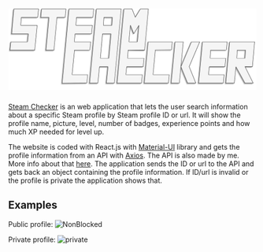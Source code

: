 # ![Steam Checker](https://github.com/jekahk/SteamChecker/blob/master/src/images/headerlogo.png?raw=true)

[Steam Checker](https://steam-checker-93cde.web.app/) is an web application that lets the user search information about a specific Steam profile by Steam profile ID or url. It will show the profile name, picture, level, number of badges, experience points and how much XP needed for level up.

The website is coded with React.js with [Material-UI](https://material-ui.com/) library and gets the profile information from an API with [Axios](https://www.npmjs.com/package/axios). The API is also made by me. More info about that [here](https://github.com/jekahk/SteamCheck_API). The application sends the ID or url to the API and gets back an object containing the profile information. If ID/url is invalid or the profile is private the application shows that.

## Examples

Public profile:
![NonBlocked](https://i.gyazo.com/28527048d7fbc9541ed7fe3e4138dabf.png)

Private profile:
![private](https://i.gyazo.com/1aed12e5407a1f72b805958b1eef0551.png)
